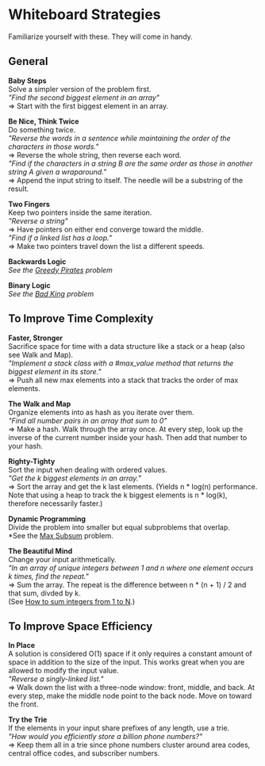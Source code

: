 # Whiteboard Strategies

Familiarize yourself with these. They will come in handy.

## General

**Baby Steps**    
Solve a simpler version of the problem first.    
*"Find the second biggest element in an array"*    
=> Start with the first biggest element in an array.    

**Be Nice, Think Twice**    
Do something twice.    
*"Reverse the words in a sentence while maintaining the order of the characters in those words."*    
=> Reverse the whole string, then reverse each word.    
*"Find if the characters in a string B are the same order as those in another string A given a wraparound."*    
=> Append the input string to itself. The needle will be a substring of the result.    

**Two Fingers**    
Keep two pointers inside the same iteration.    
*"Reverse a string"*    
=> Have pointers on either end converge toward the middle.    
*"Find if a linked list has a loop."*    
=> Make two pointers travel down the list a different speeds.    

**Backwards Logic**    
*See the [Greedy Pirates][greedy-pirates] problem*    

[greedy-pirates]: http://www.techinterview.org/post/526325766/pirates

**Binary Logic**    
*See the [Bad King][bad-king] problem*    

[bad-king]: http://www.techinterview.org/post/526313890/bad-king


## To Improve Time Complexity

**Faster, Stronger**    
Sacrifice space for time with a data structure like a stack or a heap (also see Walk and Map).    
*"Implement a stack class with a #max_value method that returns the biggest element in its store."*    
=> Push all new max elements into a stack that tracks the order of max elements.    

**The Walk and Map**    
Organize elements into as hash as you iterate over them.    
*"Find all number pairs in an array that sum to 0"*    
=> Make a hash. Walk through the array once. At every step, look up the inverse
of the current number inside your hash. Then add that number to your hash.    

**Righty-Tighty**    
Sort the input when dealing with ordered values.    
*"Get the k biggest elements in an array."*    
=> Sort the array and get the k last elements. (Yields n * log(n) performance.    
Note that using a heap to track the k biggest elements is n * log(k), therefore necessarily
faster.)    

**Dynamic Programming**    
Divide the problem into smaller but equal subproblems that overlap.    
*See the [Max Subsum][max-subsum] problem.    

[max-subsum]: pairboarding/questions/08B.md

**The Beautiful Mind**    
Change your input arithmetically.    
*"In an array of unique integers between 1 and n where one element occurs
k times, find the repeat."*    
=> Sum the array. The repeat is the difference between n * (n + 1) / 2 and that
sum, divded by k.    
(See [How to sum integers from 1 to N][how-to-sum].)    

[how-to-sum]: http://www.wikihow.com/Sum-the-Integers-from-1-to-N


## To Improve Space Efficiency

**In Place**    
A solution is considered O(1) space if it only requires a constant amount of
space in addition to the size of the input. This works great when you are allowed
to modify the input value.    
*"Reverse a singly-linked list."*    
=> Walk down the list with a three-node window: front, middle, and back. At every
step, make the middle node point to the back node. Move on toward the front.    

**Try the Trie**    
If the elements in your input share prefixes of any length, use a trie.    
*"How would you efficiently store a billion phone numbers?"*    
=> Keep them all in a trie since phone numbers cluster around area codes,
central office codes, and subscriber numbers.    

